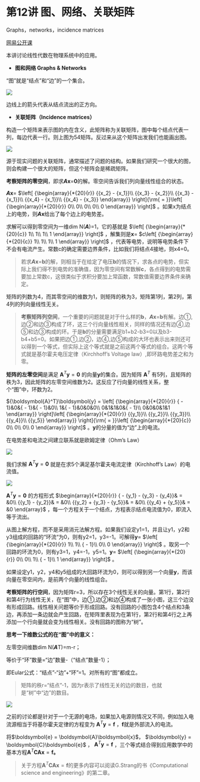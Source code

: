 # 第12讲 图、网络、关联矩阵

Graphs，networks，incidence matrices

[网易公开课](http://open.163.com/newview/movie/free?pid=M6V0BQC4M&mid=M6V2AIUTE)

本讲讨论线性代数在物理系统中的应用。

- **图和网络 Graphs & Networks**

“图”就是“结点”和“边”的一个集合。

![](https://pic4.zhimg.com/v2-d61c945325aaacc121fbc766a369af27_b.jpg)

边线上的箭头代表从结点流出的正方向。

- **关联矩阵（Incidence matrices）**

构造一个矩阵来表示图的内在含义，此矩阵称为关联矩阵，图中每个结点代表一列，每边代表一行。则上图为54矩阵。反过来从这个矩阵出发我们也能画出图。

![](https://pic3.zhimg.com/v2-8632c3dccd23401edc54daa037f72b0a_b.jpg)

源于现实问题的关联矩阵，通常描述了问题的结构。如果我们研究一个很大的图，则会构建一个很大的矩阵，但这个矩阵会是稀疏矩阵。

**考察矩阵的零空间**，即求***A*x**=**0**的解。零空间告诉我们列向量线性组合的状态。

***A*x**= $\left[ {\begin{array}{*{20}{r}} {{x_2} - {x_1}}\\ {{x_3} - {x_2}}\\ {{x_3} - {x_1}}\\ {{x_4} - {x_1}}\\ {{x_4} - {x_3}} \end{array}} \right]{\rm{ = }}\left[ {\begin{array}{*{20}{r}} 0\\ 0\\ 0\\ 0\\ 0 \end{array}} \right]$ 。如果x为结点上的电势，则***A*x**给出了每个边上的电势差。

求解可以得到零空间为一维dim N(***A***)=1，它的基就是 $\left[ {\begin{array}{*{20}{c}} 1\\ 1\\ 1\\ 1 \end{array}} \right]$ ，解集则是**x**= $c\left[ {\begin{array}{*{20}{c}} 1\\ 1\\ 1\\ 1 \end{array}} \right]$ ，代表等电势，说明等电势条件下不会有电流产生。常数c的确定需要边界条件，比如我们将结点4接地，则x4=0。

> 若求***A*x**=**b**的解，则相当于在给定了电压**b**的情况下，求各点的电势，但实际上我们得不到电势的准确值，因为零空间有常数解**c**，各点得到的电势需要加上常数c，这很类似于求积分要加上常函数，常数值需要边界条件来确定。

矩阵的列数为4，而其零空间的维数为1，则矩阵的秩为3，矩阵第1列，第2列，第4列的列向量线性无关。

> **考察矩阵列空间**，一个重要的问题就是对于什么样的**b**，***A*x**=**b**有解。边①,边②和边③构成了环，这三个行向量线性相关，同样的情况还有边④,边⑤和边③构成的环。于是**b**的分量需要满足b1+b2-b3=0以及b3-b4+b5=0。如果把边①,边②，边④,边⑤构成的大环也表示出来则还可以得到一个等式，但实际上这个等式就是之前这两个等式的组合。这两个等式就是基尔霍夫电压定律（Kirchhoff’s Voltage law）,即环路电势差之和为零。

**矩阵的左零空间**是满足 ${\boldsymbol{A}^T}\boldsymbol{y} = \boldsymbol{0}$ 的向量**y**的集合。因为矩阵 ${\boldsymbol{A}^T}$ 有5列，且矩阵的秩为3，因此矩阵的左零空间维数为2。这反应了行向量的线性关系，整个“图”中，环数为2。

${\boldsymbol{A}^T}\boldsymbol{y} = \left[ {\begin{array}{*{20}{r}} { - 1}&0&{ - 1}&{ - 1}&0\\ 1&{ - 1}&0&0&0\\ 0&1&1&0&{ - 1}\\ 0&0&0&1&1 \end{array}} \right]\left[ {\begin{array}{*{20}{r}} {{y_1}}\\ {{y_2}}\\ {{y_3}}\\ {{y_4}}\\ {{y_5}} \end{array}} \right]{\rm{ = }}\left[ {\begin{array}{*{20}{c}} 0\\ 0\\ 0\\ 0 \end{array}} \right]$ 。**y**的分量的值为“边”上的电流。

在电势差和电流之间建立联系就是欧姆定律（Ohm’s Law）

![](https://pic3.zhimg.com/v2-d2b6cc9a2251daaf39f297a12b94be86_b.jpg)

我们求解 ${\boldsymbol{A}^T}\boldsymbol{y} = \boldsymbol{0}$ 就是在求5个满足基尔霍夫电流定律（Kirchhoff’s Law）的电流值。

![](https://pic1.zhimg.com/v2-2a5caefacd2d9ed476805a4de9974aa8_b.jpg)

${\boldsymbol{A}^T}\boldsymbol{y} = \boldsymbol{0}$ 的方程形式 $\begin{array}{*{20}{r}} { - {y_1} - {y_3} - {y_4}}& = &0\\ {{y_1} - {y_2}}& = &0\\ {{y_2} + {y_3} - {y_5}}& = &0\\ {{y_4} + {y_5}}& = &0 \end{array}$ ，每一个方程关于一个结点，方程表示结点电流值为0，即流入等于流出。

从图上解方程，而不是采用消元法解方程。如果我们设定y1=1，并且让y1，y2和y3组成的回路的“环流“为0，则有y2=1，y3=-1。可解得**y**= $\left[ {\begin{array}{*{20}{r}} 1\\ 1\\ { - 1}\\ 0\\ 0 \end{array}} \right]$ 。取另一个回路的环流为0，则有y3=1，y4=-1，y5=1。**y**= $\left[ {\begin{array}{*{20}{r}} 0\\ 0\\ 1\\ { - 1}\\ 1 \end{array}} \right]$ 。

如果设定y1，y2，y4和y5组成的大回路环流为0，则可以得到另一个向量**y**，而该向量在零空间内，是前两个向量的线性组合。

**考察矩阵的行空间**，因为矩阵r=3，所以存在3个线性无关的向量。第1行，第2行和第4行为线性无关，在“图”中，边①,边②和边④构成了一张小图，这三个边没有形成回路。线性相关问题等价于形成回路。没有回路的小图包含4个结点和3条边，再添加一条边就会产生回路，在矩阵里表现为在第1行，第2行和第4行之上再添加一个行向量就会变为线性相关。没有回路的图称为“树”。

**思考一下维数公式的在“图”中的意义：**

左零空间维数dim N(***A***T)=m-r；

等价于“环”数量=“边”数量-（“结点”数量-1）；

即Eular公式：“结点”-“边”+“环”=1。对所有的“图”都成立。

> 矩阵的秩r=“结点”-1，因为r表示了线性无关的边的数目，也就是“树”中“边”的数目。

![](https://pic1.zhimg.com/v2-9e9e4c1f8f5fb2b3a8d923c46c9a26b8_b.jpg)

之前的讨论都是针对于一个无源的电场，如果加入电源则情况又不同，例如加入电流源相当于将基尔霍夫定律的方程变为 ${\boldsymbol{A}^T}\boldsymbol{y} = \boldsymbol{f}$ ，**f**就是外部流入的电流。

将$\boldsymbol{e} = \boldsymbol{A}\boldsymbol{x}\$， $\boldsymbol{y} = \boldsymbol{C}\boldsymbol{e}\$ ， ${\boldsymbol{A}^T}\boldsymbol{y} = \boldsymbol{f}$ ，三个等式结合得到应用数学中的基本方程${\boldsymbol{A}^T}\boldsymbol{CA}\boldsymbol{x} = \boldsymbol{f}$**。**

> 关于方程${\boldsymbol{A}^T}\boldsymbol{CA}\boldsymbol{x} = \boldsymbol{f}$的更多内容可以阅读G.Strang的书《Computational science and engineering》的第二章。
